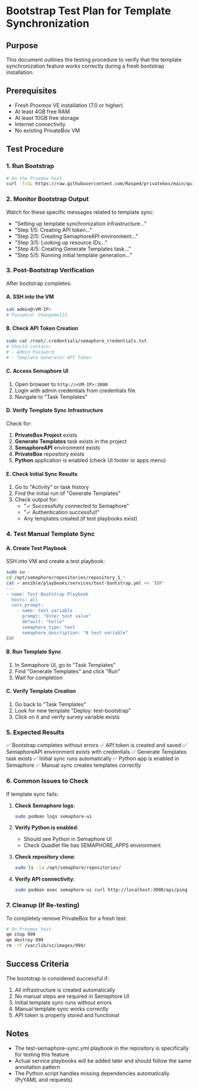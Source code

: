 # Bootstrap Test Plan for Template Synchronization

## Purpose

This document outlines the testing procedure to verify that the template synchronization feature works correctly during a fresh bootstrap installation.

## Prerequisites

- Fresh Proxmox VE installation (7.0 or higher)
- At least 4GB free RAM
- At least 10GB free storage
- Internet connectivity
- No existing PrivateBox VM

## Test Procedure

### 1. Run Bootstrap

```bash
# On the Proxmox host
curl -fsSL https://raw.githubusercontent.com/Rasped/privatebox/main/quickstart.sh | sudo bash
```

### 2. Monitor Bootstrap Output

Watch for these specific messages related to template sync:
- "Setting up template synchronization infrastructure..."
- "Step 1/5: Creating API token..."
- "Step 2/5: Creating SemaphoreAPI environment..."
- "Step 3/5: Looking up resource IDs..."
- "Step 4/5: Creating Generate Templates task..."
- "Step 5/5: Running initial template generation..."

### 3. Post-Bootstrap Verification

After bootstrap completes:

#### A. SSH into the VM
```bash
ssh admin@<VM-IP>
# Password: Changeme123
```

#### B. Check API Token Creation
```bash
sudo cat /root/.credentials/semaphore_credentials.txt
# Should contain:
# - Admin Password
# - Template Generator API Token
```

#### C. Access Semaphore UI
1. Open browser to `http://<VM-IP>:3000`
2. Login with admin credentials from credentials file
3. Navigate to "Task Templates"

#### D. Verify Template Sync Infrastructure
Check for:
1. **PrivateBox Project** exists
2. **Generate Templates** task exists in the project
3. **SemaphoreAPI** environment exists
4. **PrivateBox** repository exists
5. **Python** application is enabled (check UI footer or apps menu)

#### E. Check Initial Sync Results
1. Go to "Activity" or task history
2. Find the initial run of "Generate Templates"
3. Check output for:
   - "✓ Successfully connected to Semaphore"
   - "✓ Authentication successful!"
   - Any templates created (if test playbooks exist)

### 4. Test Manual Template Sync

#### A. Create Test Playbook
SSH into VM and create a test playbook:
```bash
sudo su -
cd /opt/semaphore/repositories/repository_1_*
cat > ansible/playbooks/services/test-bootstrap.yml << 'EOF'
---
- name: Test Bootstrap Playbook
  hosts: all
  vars_prompt:
    - name: test_variable
      prompt: "Enter test value"
      default: "hello"
      semaphore_type: text
      semaphore_description: "A test variable"
EOF
```

#### B. Run Template Sync
1. In Semaphore UI, go to "Task Templates"
2. Find "Generate Templates" and click "Run"
3. Wait for completion

#### C. Verify Template Creation
1. Go back to "Task Templates"
2. Look for new template "Deploy: test-bootstrap"
3. Click on it and verify survey variable exists

### 5. Expected Results

✅ Bootstrap completes without errors
✅ API token is created and saved
✅ SemaphoreAPI environment exists with credentials
✅ Generate Templates task exists
✅ Initial sync runs automatically
✅ Python app is enabled in Semaphore
✅ Manual sync creates templates correctly

### 6. Common Issues to Check

If template sync fails:
1. **Check Semaphore logs**: 
   ```bash
   sudo podman logs semaphore-ui
   ```

2. **Verify Python is enabled**:
   - Should see Python in Semaphore UI
   - Check Quadlet file has SEMAPHORE_APPS environment

3. **Check repository clone**:
   ```bash
   sudo ls -la /opt/semaphore/repositories/
   ```

4. **Verify API connectivity**:
   ```bash
   sudo podman exec semaphore-ui curl http://localhost:3000/api/ping
   ```

### 7. Cleanup (If Re-testing)

To completely remove PrivateBox for a fresh test:
```bash
# On Proxmox host
qm stop 999
qm destroy 999
rm -rf /var/lib/vz/images/999/
```

## Success Criteria

The bootstrap is considered successful if:
1. All infrastructure is created automatically
2. No manual steps are required in Semaphore UI
3. Initial template sync runs without errors
4. Manual template sync works correctly
5. API token is properly stored and functional

## Notes

- The test-semaphore-sync.yml playbook in the repository is specifically for testing this feature
- Actual service playbooks will be added later and should follow the same annotation pattern
- The Python script handles missing dependencies automatically (PyYAML and requests)